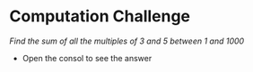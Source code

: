 # Computation Challenge

_Find the sum of all the multiples of 3 and 5 between 1 and 1000_

* Open the consol to see the answer